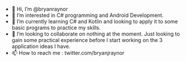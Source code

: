 - 👋 Hi, I’m @bryanraynor
- 👀 I’m interested in C# programming and Android Development.
- 🌱 I’m currently learning C# and Kotlin and looking to apply it to some basic programs to practice my skills.
- 💞️ I’m looking to collaborate on nothing at the moment. Just looking to gain some practical experience before I start working on the 3 application ideas I have.
- 📫 How to reach me : twitter.com/bryanjraynor

<!---
bryanraynor/bryanraynor is a ✨ special ✨ repository because its `README.md` (this file) appears on your GitHub profile.
You can click the Preview link to take a look at your changes.
--->
